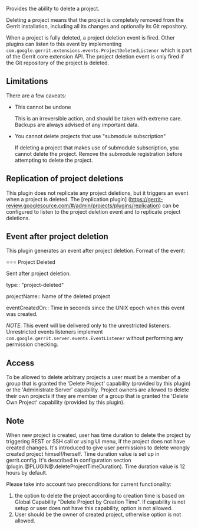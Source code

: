 Provides the ability to delete a project.

Deleting a project means that the project is completely removed from
the Gerrit installation, including all its changes and optionally its
Git repository.

When a project is fully deleted, a project deletion event is fired.
Other plugins can listen to this event by implementing
`com.google.gerrit.extensions.events.ProjectDeletedListener` which is
part of the Gerrit core extension API. The project deletion event is
only fired if the Git repository of the project is deleted.

Limitations
-----------

There are a few caveats:

* This cannot be undone

	This is an irreversible action, and should be taken with extreme
	care. Backups are always advised of any important data.

* You cannot delete projects that use "submodule subscription"

	If deleting a project that makes use of submodule subscription,
	you cannot delete the project. Remove the submodule registration
	before attempting to delete the project.

Replication of project deletions
--------------------------------

This plugin does not replicate any project deletions, but it triggers
an event when a project is deleted. The [replication plugin]
(https://gerrit-review.googlesource.com/#/admin/projects/plugins/replication)
can be configured to listen to the project deletion event and to
replicate project deletions.

Event after project deletion
-----------------------------------

This plugin generates an event after project deletion. Format of
the event:

=== Project Deleted

Sent after project deletion.

type:: "project-deleted"

projectName:: Name of the deleted project

eventCreatedOn:: Time in seconds since the UNIX epoch when this event was
created.

*NOTE*: This event will be delivered only to the unrestricted listeners.
Unrestricted events listeners implement
`com.google.gerrit.server.events.EventListener` without performing any
permission checking.

Access
------

To be allowed to delete arbitrary projects a user must be a member of a
group that is granted the 'Delete Project' capability (provided by this
plugin) or the 'Administrate Server' capability. Project owners are
allowed to delete their own projects if they are member of a group that
is granted the 'Delete Own Project' capability (provided by this
plugin).

Note
------
When new project is created, user has time duration to delete the project
by triggering REST or SSH call or using UI menu, if the project does not
have created changes. It's introduced to give user permissions to delete
wrongly created project himself/herself. Time duration value is set up
in gerrit.config. It's described in configuration section
(plugin.@PLUGIN@.deleteProjectTimeDuration). Time duration value is
12 hours by default.

Please take into account two preconditions for current functionality:
1) the option to delete the project according to creation time is
based on Global Capability "Delete Project by Creation Time". If
capability is not setup or user does not have this capability, option
is not allowed.
2) User should be the owner of created project, otherwise option is
not allowed.
